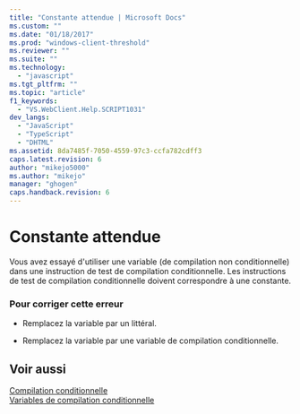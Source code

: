 ```yaml
---
title: "Constante attendue | Microsoft Docs"
ms.custom: ""
ms.date: "01/18/2017"
ms.prod: "windows-client-threshold"
ms.reviewer: ""
ms.suite: ""
ms.technology: 
  - "javascript"
ms.tgt_pltfrm: ""
ms.topic: "article"
f1_keywords: 
  - "VS.WebClient.Help.SCRIPT1031"
dev_langs: 
  - "JavaScript"
  - "TypeScript"
  - "DHTML"
ms.assetid: 8da7485f-7050-4559-97c3-ccfa782cdff3
caps.latest.revision: 6
author: "mikejo5000"
ms.author: "mikejo"
manager: "ghogen"
caps.handback.revision: 6
---
```

# Constante attendue
Vous avez essayé d'utiliser une variable \(de compilation non conditionnelle\) dans une instruction de test de compilation conditionnelle.  Les instructions de test de compilation conditionnelle doivent correspondre à une constante.  
  
### Pour corriger cette erreur  
  
-   Remplacez la variable par un littéral.  
  
-   Remplacez la variable par une variable de compilation conditionnelle.  
  
## Voir aussi  
 [Compilation conditionnelle](../../javascript/advanced/conditional-compilation-javascript.md)   
 [Variables de compilation conditionnelle](../../javascript/advanced/conditional-compilation-variables-javascript.md)